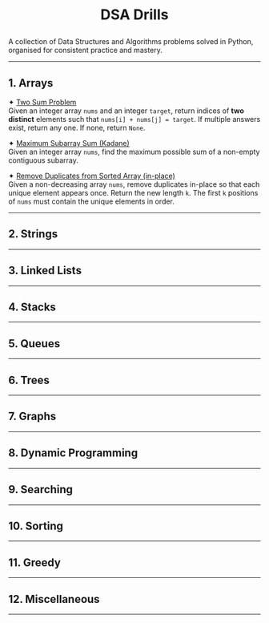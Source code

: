 # <p align="center">DSA Drills</p>

A collection of Data Structures and Algorithms problems solved in Python, organised for consistent practice and mastery.

---

## 1. Arrays

✦ [Two Sum Problem](Arrays/Two%20Sum.py) <br />
Given an integer array `nums` and an integer `target`, return indices of **two distinct** elements such that
`nums[i] + nums[j] = target`. If multiple answers exist, return any one. If none, return `None`.

✦ [Maximum Subarray Sum (Kadane)](Arrays/Maximum%20Subarray%20Sum%20(Kadane).py) <br />
Given an integer array `nums`, find the maximum possible sum of a non-empty contiguous subarray.

✦ [Remove Duplicates from Sorted Array (in-place)](Arrays/Remove%20Duplicates%20from%20Sorted%20Array.py) <br />
Given a non-decreasing array `nums`, remove duplicates in-place so that each unique element appears once. Return the new
length `k`. The first `k` positions of `nums` must contain the unique elements in order.

---

## 2. Strings

---

## 3. Linked Lists

---

## 4. Stacks

---

## 5. Queues

---

## 6. Trees

---

## 7. Graphs

---

## 8. Dynamic Programming

---

## 9. Searching

---

## 10. Sorting

---

## 11. Greedy

---

## 12. Miscellaneous

---

